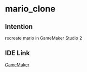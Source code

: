 # mario_clone

## Intention
recreate mario in GameMaker Studio 2

## IDE Link
[GameMaker](https://www.yoyogames.com/gamemaker)
